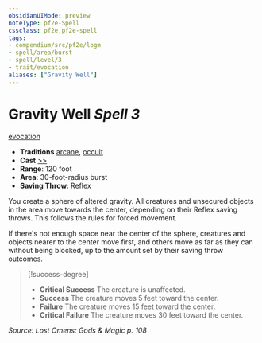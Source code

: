 ```yaml
---
obsidianUIMode: preview
noteType: pf2e-Spell
cssclass: pf2e,pf2e-spell
tags:
- compendium/src/pf2e/logm
- spell/area/burst
- spell/level/3
- trait/evocation
aliases: ["Gravity Well"]
---
```

# Gravity Well *Spell 3*   
[evocation](rules/traits/evocation.md "Evocation School Trait")  

- **Traditions** [arcane](rules/traits/arcane.md "Arcane Tradition Trait"), [occult](rules/traits/occult.md "Occult Tradition Trait")
- **Cast** [>>](rules/core-rulebook/chapter-9-playing-the-game.md#Actions "Two-Action") 
- **Range**: 120 foot
- **Area**: 30-foot-radius burst
- **Saving Throw**: Reflex

You create a sphere of altered gravity. All creatures and unsecured objects in the area move towards the center, depending on their Reflex saving throws. This follows the rules for forced movement.

If there's not enough space near the center of the sphere, creatures and objects nearer to the center move first, and others move as far as they can without being blocked, up to the amount set by their saving throw outcomes.

> [!success-degree] 
> - **Critical Success** The creature is unaffected.
> - **Success** The creature moves 5 feet toward the center.
> - **Failure** The creature moves 15 feet toward the center.
> - **Critical Failure** The creature moves 30 feet toward the center.

*Source: Lost Omens: Gods & Magic p. 108*